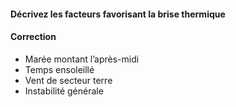#### Décrivez les facteurs favorisant la brise thermique




#### Correction
* Marée montant l’après-midi
* Temps ensoleillé
* Vent de secteur terre
* Instabilité générale